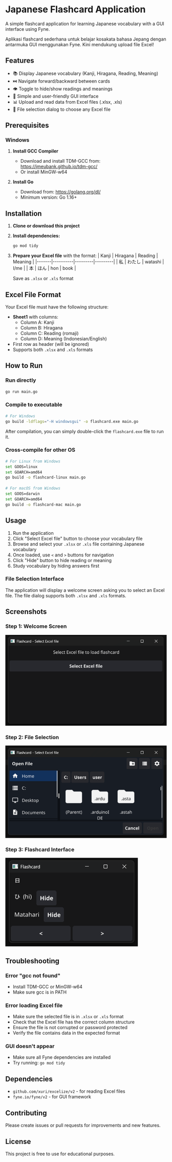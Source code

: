 # Japanese Flashcard Application

A simple flashcard application for learning Japanese vocabulary with a GUI interface using Fyne.

Aplikasi flashcard sederhana untuk belajar kosakata bahasa Jepang dengan antarmuka GUI menggunakan Fyne. Kini mendukung upload file Excel!

## Features

- 📚 Display Japanese vocabulary (Kanji, Hiragana, Reading, Meaning)
- ⏭️ Navigate forward/backward between cards
- 👁️ Toggle to hide/show readings and meanings
- 📱 Simple and user-friendly GUI interface
- 📊 Upload and read data from Excel files (.xlsx, .xls)
- 📁 File selection dialog to choose any Excel file

## Prerequisites

### Windows
1. **Install GCC Compiler**
   - Download and install TDM-GCC from: https://jmeubank.github.io/tdm-gcc/
   - Or install MinGW-w64

2. **Install Go**
   - Download from: https://golang.org/dl/
   - Minimum version: Go 1.16+

## Installation

1. **Clone or download this project**
2. **Install dependencies:**
   ```bash
   go mod tidy
   ```

3. **Prepare your Excel file** with the format:
   | Kanji | Hiragana | Reading | Meaning |
   |-------|----------|---------|---------|
   | 私 | わたし | watashi | I/me |
   | 本 | ほん | hon | book |
   
   Save as `.xlsx` or `.xls` format

## Excel File Format

Your Excel file must have the following structure:
- **Sheet1** with columns:
  - Column A: Kanji
  - Column B: Hiragana  
  - Column C: Reading (romaji)
  - Column D: Meaning (Indonesian/English)
- First row as header (will be ignored)
- Supports both `.xlsx` and `.xls` formats

## How to Run

### Run directly
```bash
go run main.go
```

### Compile to executable
```bash
# For Windows
go build -ldflags="-H windowsgui" -o flashcard.exe main.go
```

After compilation, you can simply double-click the `flashcard.exe` file to run it.

### Cross-compile for other OS
```bash
# For Linux from Windows
set GOOS=linux
set GOARCH=amd64
go build -o flashcard-linux main.go

# For macOS from Windows  
set GOOS=darwin
set GOARCH=amd64
go build -o flashcard-mac main.go
```

## Usage

1. Run the application
2. Click "Select Excel file" button to choose your vocabulary file
3. Browse and select your `.xlsx` or `.xls` file containing Japanese vocabulary
4. Once loaded, use `<` and `>` buttons for navigation
5. Click "Hide" button to hide reading or meaning
6. Study vocabulary by hiding answers first

### File Selection Interface
The application will display a welcome screen asking you to select an Excel file. The file dialog supports both `.xlsx` and `.xls` formats.

## Screenshots

### Step 1: Welcome Screen
![Select Excel File](img/select_1.png)

### Step 2: File Selection
![Browse Files](img/select2_2.png)

### Step 3: Flashcard Interface
![Flashcard View](img/flashcard.png)

## Troubleshooting

### Error "gcc not found"
- Install TDM-GCC or MinGW-w64
- Make sure gcc is in PATH

### Error loading Excel file
- Make sure the selected file is in `.xlsx` or `.xls` format
- Check that the Excel file has the correct column structure
- Ensure the file is not corrupted or password protected
- Verify the file contains data in the expected format

### GUI doesn't appear
- Make sure all Fyne dependencies are installed
- Try running: `go mod tidy`

## Dependencies

- `github.com/xuri/excelize/v2` - for reading Excel files
- `fyne.io/fyne/v2` - for GUI framework

## Contributing

Please create issues or pull requests for improvements and new features.

## License

This project is free to use for educational purposes.
